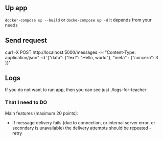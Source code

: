 ## Up app
`docker-compose up --build` or `docke-compose up -d` it depends from your needs


## Send request
curl -X POST http://localhost:5000/messages -H "Content-Type: application/json" -d '{"data": {"text": "Hello, world"}, "meta" : {"concern": 3 }}'

## Logs
If you do not want to run app, then you can see just ./logs-for-teacher

### That I need to DO

Main features (maximum 20 points):
- If message delivery fails (due to connection, or internal server error, or secondary is unavailable) the delivery attempts should be repeated - retry